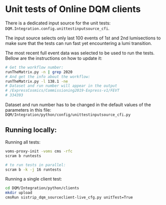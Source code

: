 # Unit tests of Online DQM clients

There is a dedicated input source for the unit tests: `DQM.Integration.config.unittestinputsource_cfi`.

The input source selects only last 100 events of 1st and 2nd lumisections to make sure that the tests can run fast yet encountering a lumi transition.

The most recent full event data was selected to be used to run the tests. Bellow are the instructions on how to update it:

``` bash
# Get the workflow number:
runTheMatrix.py -n | grep 2020
# And get the info about the workflow:
runTheMatrix.py -l 138.1 -ne
# Dataset and run number will appear in the output
# /ExpressCosmics/Commissioning2019-Express-v1/FEVT
# 334393
```

Dataset and run number has to be changed in the default values of the parameters in this file: `DQM/Integration/python/config/unittestinputsource_cfi.py`

## Running locally:

Running all tests:
``` bash
voms-proxy-init -voms cms -rfc
scram b runtests

# to run tests in parallel:
scram b -k -j 16 runtests
```

Running a single client test:
``` bash
cd DQM/Integration/python/clients
mkdir upload
cmsRun sistrip_dqm_sourceclient-live_cfg.py unitTest=True
```
